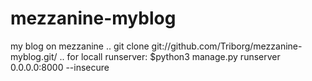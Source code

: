 # mezzanine-myblog
my blog on mezzanine
..
git clone git://github.com/Triborg/mezzanine-myblog.git/
..
for locall runserver:
$python3 manage.py runserver 0.0.0.0:8000 --insecure
